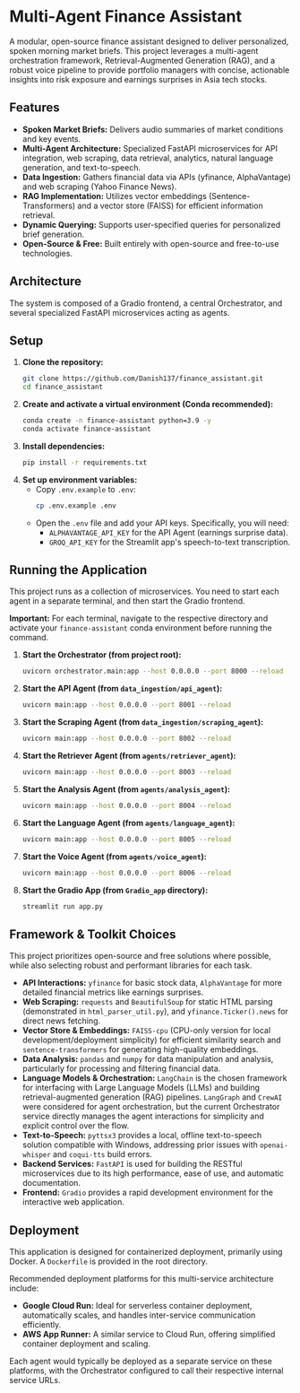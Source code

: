 # Multi-Agent Finance Assistant

A modular, open-source finance assistant designed to deliver personalized, spoken morning market briefs. This project leverages a multi-agent orchestration framework, Retrieval-Augmented Generation (RAG), and a robust voice pipeline to provide portfolio managers with concise, actionable insights into risk exposure and earnings surprises in Asia tech stocks.

## Features

- **Spoken Market Briefs:** Delivers audio summaries of market conditions and key events.
- **Multi-Agent Architecture:** Specialized FastAPI microservices for API integration, web scraping, data retrieval, analytics, natural language generation, and text-to-speech.
- **Data Ingestion:** Gathers financial data via APIs (yfinance, AlphaVantage) and web scraping (Yahoo Finance News).
- **RAG Implementation:** Utilizes vector embeddings (Sentence-Transformers) and a vector store (FAISS) for efficient information retrieval.
- **Dynamic Querying:** Supports user-specified queries for personalized brief generation.
- **Open-Source & Free:** Built entirely with open-source and free-to-use technologies.

## Architecture

The system is composed of a Gradio frontend, a central Orchestrator, and several specialized FastAPI microservices acting as agents.

## Setup

1.  **Clone the repository:**
    ```bash
    git clone https://github.com/Danish137/finance_assistant.git
    cd finance_assistant
    ```
2.  **Create and activate a virtual environment (Conda recommended):**
    ```bash
    conda create -n finance-assistant python=3.9 -y
    conda activate finance-assistant
    ```
3.  **Install dependencies:**
    ```bash
    pip install -r requirements.txt
    ```
4.  **Set up environment variables:**
    - Copy `.env.example` to `.env`:
      ```bash
      cp .env.example .env
      ```
    - Open the `.env` file and add your API keys. Specifically, you will need:
      - `ALPHAVANTAGE_API_KEY` for the API Agent (earnings surprise data).
      - `GROQ_API_KEY` for the Streamlit app's speech-to-text transcription.

## Running the Application

This project runs as a collection of microservices. You need to start each agent in a separate terminal, and then start the Gradio frontend.

**Important:** For each terminal, navigate to the respective directory and activate your `finance-assistant` conda environment before running the command.

1.  **Start the Orchestrator (from project root):**
    ```bash
    uvicorn orchestrator.main:app --host 0.0.0.0 --port 8000 --reload
    ```
2.  **Start the API Agent (from `data_ingestion/api_agent`):**
    ```bash
    uvicorn main:app --host 0.0.0.0 --port 8001 --reload
    ```
3.  **Start the Scraping Agent (from `data_ingestion/scraping_agent`):**
    ```bash
    uvicorn main:app --host 0.0.0.0 --port 8002 --reload
    ```
4.  **Start the Retriever Agent (from `agents/retriever_agent`):**
    ```bash
    uvicorn main:app --host 0.0.0.0 --port 8003 --reload
    ```
5.  **Start the Analysis Agent (from `agents/analysis_agent`):**
    ```bash
    uvicorn main:app --host 0.0.0.0 --port 8004 --reload
    ```
6.  **Start the Language Agent (from `agents/language_agent`):**
    ```bash
    uvicorn main:app --host 0.0.0.0 --port 8005 --reload
    ```
7.  **Start the Voice Agent (from `agents/voice_agent`):**
    ```bash
    uvicorn main:app --host 0.0.0.0 --port 8006 --reload
    ```
8.  **Start the Gradio App (from `Gradio_app` directory):**
    ```bash
    streamlit run app.py
    ```

## Framework & Toolkit Choices

This project prioritizes open-source and free solutions where possible, while also selecting robust and performant libraries for each task.

- **API Interactions:** `yfinance` for basic stock data, `AlphaVantage` for more detailed financial metrics like earnings surprises.
- **Web Scraping:** `requests` and `BeautifulSoup` for static HTML parsing (demonstrated in `html_parser_util.py`), and `yfinance.Ticker().news` for direct news fetching.
- **Vector Store & Embeddings:** `FAISS-cpu` (CPU-only version for local development/deployment simplicity) for efficient similarity search and `sentence-transformers` for generating high-quality embeddings.
- **Data Analysis:** `pandas` and `numpy` for data manipulation and analysis, particularly for processing and filtering financial data.
- **Language Models & Orchestration:** `LangChain` is the chosen framework for interfacing with Large Language Models (LLMs) and building retrieval-augmented generation (RAG) pipelines. `LangGraph` and `CrewAI` were considered for agent orchestration, but the current Orchestrator service directly manages the agent interactions for simplicity and explicit control over the flow.
- **Text-to-Speech:** `pyttsx3` provides a local, offline text-to-speech solution compatible with Windows, addressing prior issues with `openai-whisper` and `coqui-tts` build errors.
- **Backend Services:** `FastAPI` is used for building the RESTful microservices due to its high performance, ease of use, and automatic documentation.
- **Frontend:** `Gradio` provides a rapid development environment for the interactive web application.

## Deployment

This application is designed for containerized deployment, primarily using Docker. A `Dockerfile` is provided in the root directory.

Recommended deployment platforms for this multi-service architecture include:

- **Google Cloud Run:** Ideal for serverless container deployment, automatically scales, and handles inter-service communication efficiently.
- **AWS App Runner:** A similar service to Cloud Run, offering simplified container deployment and scaling.

Each agent would typically be deployed as a separate service on these platforms, with the Orchestrator configured to call their respective internal service URLs.
